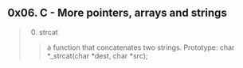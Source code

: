 ## 0x06. C - More pointers, arrays and strings
> 0. strcat
> > a function that concatenates two strings.
> > Prototype: char *_strcat(char *dest, char *src);


